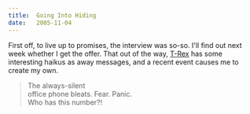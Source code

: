```yaml
---
title:  Going Into Hiding
date:   2005-11-04
---
```


First off, to live up to promises, the interview was so-so. I'll find out next week whether I get the offer. That out of the way, [T-Rex](http://auriga.blogspot.com/) has some interesting haikus as away messages, and a recent event causes me to create my own.

> The always-silent<br>office phone bleats. Fear. Panic.<br>Who has this number?!